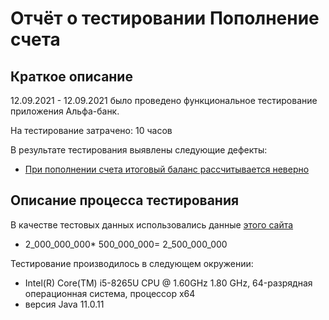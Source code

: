# Отчёт о тестировании Пополнение счета

## Краткое описание

12.09.2021 - 12.09.2021 было проведено функциональное тестирование приложения Альфа-банк.

На тестирование затрачено: 10 часов

В результате тестирования выявлены следующие дефекты:
* [При пополнении счета итоговый баланс рассчитывается неверно](https://github.com/TaniaKrupnova/QA-java-dz/issues/link)

## Описание процесса тестирования


В качестве тестовых данных использовались данные [этого сайта](https://github.com/netology-code/javaqa-homeworks/blob/master/intro/MERGED.md:/link)
* 2_000_000_000* 500_000_000= 2_500_000_000


Тестирование производилось в следующем окружении:
*   Intel(R) Core(TM) i5-8265U CPU @ 1.60GHz   1.80 GHz,  64-разрядная операционная система, процессор x64
* версия Java 11.0.11
